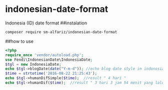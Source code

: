 # indonesian-date-format
Indonesia (ID) date format
##instalation
```
composer require sm-alfariz/indonesian-date-format
```
##how to use
```php
<?php
require_once 'vendor/autoload.php';
use Fendi\IndonesianDate\IndonesiaDate;
$tgl = new IndonesiaDate;
echo $tgl->blogDate(date("Y-m-d")); //echo blog date style in indonosian format
$time = strtotime('2016-08-22 21:25:43');
echo $tgl->humanDifSimple($time);  //result " 4 hari "
echo $tgl->humanDif($time);  //result " 3 hari 3 jam 54 menit yang lalu "

```